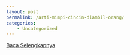 ```yaml
---
layout: post
permalink: /arti-mimpi-cincin-diambil-orang/
categories:
    - Uncategorized
---
```


[Baca Selengkapnya](/02)